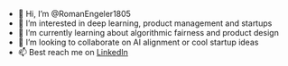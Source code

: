 - 👋 Hi, I’m @RomanEngeler1805
- 👀 I’m interested in deep learning, product management and startups
- 🌱 I’m currently learning about algorithmic fairness and product design
- 💞️ I’m looking to collaborate on AI alignment or cool startup ideas
- 📫 Best reach me on [LinkedIn](https://www.linkedin.com/in/roman-engeler-54416212b/)

<!---
RomanEngeler1805/RomanEngeler1805 is a ✨ special ✨ repository because its `README.md` (this file) appears on your GitHub profile.
You can click the Preview link to take a look at your changes.
--->
